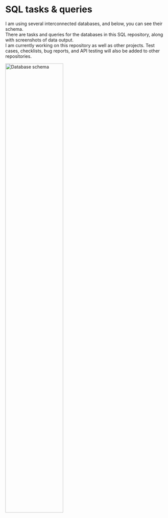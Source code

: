 # SQL tasks & queries

I am using several interconnected databases, and below, you can see their schema. 
<br>There are tasks and queries for the databases in this SQL repository, along with screenshots of data output. 
<br>I am currently working on this repository as well as other projects. Test cases, checklists, bug reports, and API testing will also be added to other repositories.
<p>

<img alt="Database schema" src="https://user-images.githubusercontent.com/80547490/219130100-4faa02b0-72bb-42d7-97f8-2a141fcd7f5f.png" width=60% high=60%>
